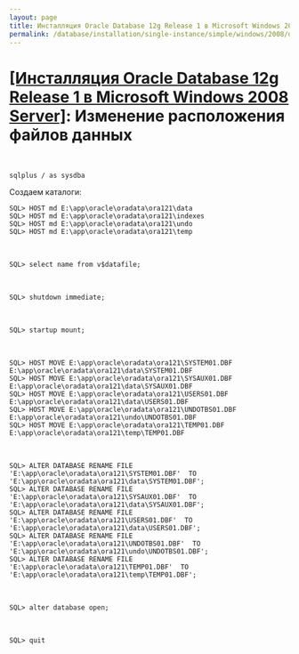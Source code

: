 ```yaml
---
layout: page
title: Инсталляция Oracle Database 12g Release 1 в Microsoft Windows 2008 Server
permalink: /database/installation/single-instance/simple/windows/2008/oracle/12.1/oracle-change-default-datafile-location/
---
```


# <a href="/database/installation/single-instance/simple/windows/2008/oracle/12.1/">[Инсталляция Oracle Database 12g Release 1 в Microsoft Windows 2008 Server]</a>: Изменение расположения файлов данных

<br/>


	sqlplus / as sysdba

Создаем каталоги:


	SQL> HOST md E:\app\oracle\oradata\ora121\data
	SQL> HOST md E:\app\oracle\oradata\ora121\indexes
	SQL> HOST md E:\app\oracle\oradata\ora121\undo
	SQL> HOST md E:\app\oracle\oradata\ora121\temp

<br/>

	SQL> select name from v$datafile;

<br/>

	SQL> shutdown immediate;

<br/>

    SQL> startup mount;

<br/>

	SQL> HOST MOVE E:\app\oracle\oradata\ora121\SYSTEM01.DBF E:\app\oracle\oradata\ora121\data\SYSTEM01.DBF
	SQL> HOST MOVE E:\app\oracle\oradata\ora121\SYSAUX01.DBF E:\app\oracle\oradata\ora121\data\SYSAUX01.DBF
	SQL> HOST MOVE E:\app\oracle\oradata\ora121\USERS01.DBF E:\app\oracle\oradata\ora121\data\USERS01.DBF
	SQL> HOST MOVE E:\app\oracle\oradata\ora121\UNDOTBS01.DBF E:\app\oracle\oradata\ora121\undo\UNDOTBS01.DBF
	SQL> HOST MOVE E:\app\oracle\oradata\ora121\TEMP01.DBF E:\app\oracle\oradata\ora121\temp\TEMP01.DBF

<br/>


	SQL> ALTER DATABASE RENAME FILE 'E:\app\oracle\oradata\ora121\SYSTEM01.DBF'  TO 'E:\app\oracle\oradata\ora121\data\SYSTEM01.DBF';
	SQL> ALTER DATABASE RENAME FILE 'E:\app\oracle\oradata\ora121\SYSAUX01.DBF'  TO 'E:\app\oracle\oradata\ora121\data\SYSAUX01.DBF';
	SQL> ALTER DATABASE RENAME FILE 'E:\app\oracle\oradata\ora121\USERS01.DBF'  TO 'E:\app\oracle\oradata\ora121\data\USERS01.DBF';
	SQL> ALTER DATABASE RENAME FILE 'E:\app\oracle\oradata\ora121\UNDOTBS01.DBF'  TO 'E:\app\oracle\oradata\ora121\undo\UNDOTBS01.DBF';
	SQL> ALTER DATABASE RENAME FILE 'E:\app\oracle\oradata\ora121\TEMP01.DBF'  TO 'E:\app\oracle\oradata\ora121\temp\TEMP01.DBF';


 <br/>

	SQL> alter database open;

<br/>

	SQL> quit

